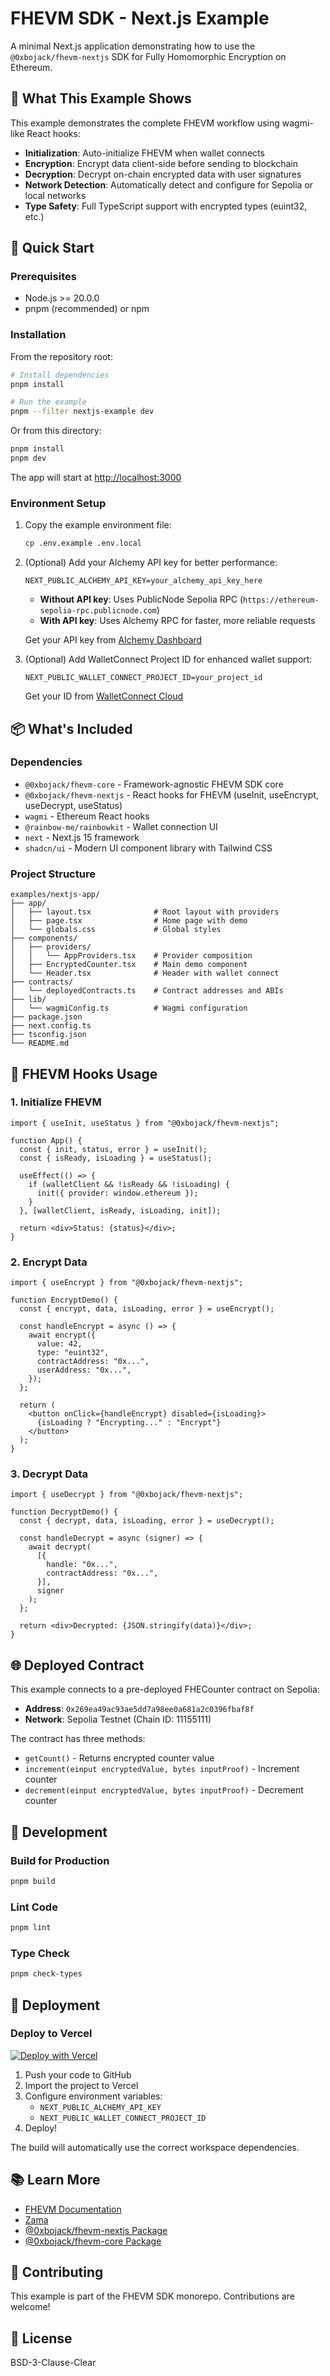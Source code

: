 # FHEVM SDK - Next.js Example

A minimal Next.js application demonstrating how to use the `@0xbojack/fhevm-nextjs` SDK for Fully Homomorphic Encryption on Ethereum.

## 🎯 What This Example Shows

This example demonstrates the complete FHEVM workflow using wagmi-like React hooks:

- **Initialization**: Auto-initialize FHEVM when wallet connects
- **Encryption**: Encrypt data client-side before sending to blockchain
- **Decryption**: Decrypt on-chain encrypted data with user signatures
- **Network Detection**: Automatically detect and configure for Sepolia or local networks
- **Type Safety**: Full TypeScript support with encrypted types (euint32, etc.)

## 🚀 Quick Start

### Prerequisites

- Node.js >= 20.0.0
- pnpm (recommended) or npm

### Installation

From the repository root:

```bash
# Install dependencies
pnpm install

# Run the example
pnpm --filter nextjs-example dev
```

Or from this directory:

```bash
pnpm install
pnpm dev
```

The app will start at [http://localhost:3000](http://localhost:3000)

### Environment Setup

1. Copy the example environment file:
   ```bash
   cp .env.example .env.local
   ```

2. (Optional) Add your Alchemy API key for better performance:
   ```env
   NEXT_PUBLIC_ALCHEMY_API_KEY=your_alchemy_api_key_here
   ```

   - **Without API key**: Uses PublicNode Sepolia RPC (`https://ethereum-sepolia-rpc.publicnode.com`)
   - **With API key**: Uses Alchemy RPC for faster, more reliable requests
   
   Get your API key from [Alchemy Dashboard](https://dashboard.alchemy.com/)

3. (Optional) Add WalletConnect Project ID for enhanced wallet support:
   ```env
   NEXT_PUBLIC_WALLET_CONNECT_PROJECT_ID=your_project_id
   ```

   Get your ID from [WalletConnect Cloud](https://cloud.walletconnect.com/)

## 📦 What's Included

### Dependencies

- `@0xbojack/fhevm-core` - Framework-agnostic FHEVM SDK core
- `@0xbojack/fhevm-nextjs` - React hooks for FHEVM (useInit, useEncrypt, useDecrypt, useStatus)
- `wagmi` - Ethereum React hooks
- `@rainbow-me/rainbowkit` - Wallet connection UI
- `next` - Next.js 15 framework
- `shadcn/ui` - Modern UI component library with Tailwind CSS

### Project Structure

```
examples/nextjs-app/
├── app/
│   ├── layout.tsx              # Root layout with providers
│   ├── page.tsx                # Home page with demo
│   └── globals.css             # Global styles
├── components/
│   ├── providers/
│   │   └── AppProviders.tsx    # Provider composition
│   ├── EncryptedCounter.tsx    # Main demo component
│   └── Header.tsx              # Header with wallet connect
├── contracts/
│   └── deployedContracts.ts    # Contract addresses and ABIs
├── lib/
│   └── wagmiConfig.ts          # Wagmi configuration
├── package.json
├── next.config.ts
├── tsconfig.json
└── README.md
```

## 🔐 FHEVM Hooks Usage

### 1. Initialize FHEVM

```tsx
import { useInit, useStatus } from "@0xbojack/fhevm-nextjs";

function App() {
  const { init, status, error } = useInit();
  const { isReady, isLoading } = useStatus();

  useEffect(() => {
    if (walletClient && !isReady && !isLoading) {
      init({ provider: window.ethereum });
    }
  }, [walletClient, isReady, isLoading, init]);

  return <div>Status: {status}</div>;
}
```

### 2. Encrypt Data

```tsx
import { useEncrypt } from "@0xbojack/fhevm-nextjs";

function EncryptDemo() {
  const { encrypt, data, isLoading, error } = useEncrypt();

  const handleEncrypt = async () => {
    await encrypt({
      value: 42,
      type: "euint32",
      contractAddress: "0x...",
      userAddress: "0x...",
    });
  };

  return (
    <button onClick={handleEncrypt} disabled={isLoading}>
      {isLoading ? "Encrypting..." : "Encrypt"}
    </button>
  );
}
```

### 3. Decrypt Data

```tsx
import { useDecrypt } from "@0xbojack/fhevm-nextjs";

function DecryptDemo() {
  const { decrypt, data, isLoading, error } = useDecrypt();

  const handleDecrypt = async (signer) => {
    await decrypt(
      [{
        handle: "0x...",
        contractAddress: "0x...",
      }],
      signer
    );
  };

  return <div>Decrypted: {JSON.stringify(data)}</div>;
}
```

## 🌐 Deployed Contract

This example connects to a pre-deployed FHECounter contract on Sepolia:

- **Address**: `0x269ea49ac93ae5dd7a98ee0a681a2c0396fbaf8f`
- **Network**: Sepolia Testnet (Chain ID: 11155111)

The contract has three methods:
- `getCount()` - Returns encrypted counter value
- `increment(einput encryptedValue, bytes inputProof)` - Increment counter
- `decrement(einput encryptedValue, bytes inputProof)` - Decrement counter

## 🔧 Development

### Build for Production

```bash
pnpm build
```

### Lint Code

```bash
pnpm lint
```

### Type Check

```bash
pnpm check-types
```

## 🚀 Deployment

### Deploy to Vercel

[![Deploy with Vercel](https://vercel.com/button)](https://vercel.com/new/clone?repository-url=https://github.com/yourusername/fhevm-sdk)

1. Push your code to GitHub
2. Import the project to Vercel
3. Configure environment variables:
   - `NEXT_PUBLIC_ALCHEMY_API_KEY`
   - `NEXT_PUBLIC_WALLET_CONNECT_PROJECT_ID`
4. Deploy!

The build will automatically use the correct workspace dependencies.

## 📚 Learn More

- [FHEVM Documentation](https://docs.zama.ai/fhevm)
- [Zama](https://www.zama.ai/)
- [@0xbojack/fhevm-nextjs Package](../../packages/react/README.md)
- [@0xbojack/fhevm-core Package](../../packages/core/README.md)

## 🤝 Contributing

This example is part of the FHEVM SDK monorepo. Contributions are welcome!

## 📄 License

BSD-3-Clause-Clear

